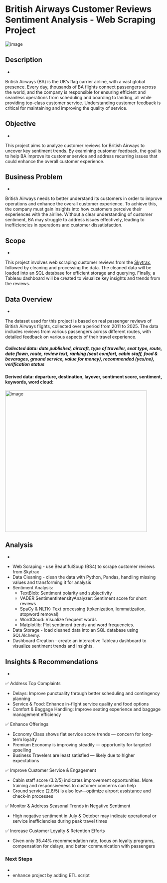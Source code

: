 # British Airways Customer Reviews Sentiment Analysis - Web Scraping Project

![image](https://github.com/user-attachments/assets/d0bf7d38-bf5a-4ec4-855f-cfc6c0463c46)

## Description
-
British Airways (BA) is the UK’s flag carrier airline, with a vast global presence. Every day, thousands of BA flights connect passengers across the world, and the company is responsible for ensuring efficient and seamless operations from scheduling and boarding to landing, all while providing top-class customer service. Understanding customer feedback is critical for maintaining and improving the quality of service.

## Objective
-
This project aims to analyze customer reviews for British Airways to uncover key sentiment trends. By examining customer feedback, the goal is to help BA improve its customer service and address recurring issues that could enhance the overall customer experience.

## Business Problem
-
British Airways needs to better understand its customers in order to improve operations and enhance the overall customer experience. To achieve this, the company must gain insights into how customers perceive their experiences with the airline. Without a clear understanding of customer sentiment, BA may struggle to address issues effectively, leading to inefficiencies in operations and customer dissatisfaction.

## Scope
-
This project involves web scraping customer reviews from the [Skytrax](https://www.airlinequality.com/airline-reviews/british-airways/page/1/), followed by cleaning and processing the data. The cleaned data will be loaded into an SQL database for efficient storage and querying. Finally, a Tableau dashboard will be created to visualize key insights and trends from the reviews.

## Data Overview
-
The dataset used for this project is based on real passenger reviews of British Airways flights, collected over a period from 2011 to 2025. The data includes reviews from various passengers across different routes, with detailed feedback on various aspects of their travel experience.

##### Collected data: date published, aircraft, type of traveller, seat type, route, date flown, route, review text, ranking (seat comfort, cabin staff, food & bevarages, ground service, value for money), recommended (yes/no), verification status

#### Derived data: departure, destination, layover, sentiment score, sentiment, keywords, word cloud:
<img width="454" alt="image" src="https://github.com/user-attachments/assets/54841a52-1d7d-42f4-88a0-caa1e9a1e27a" />

## Analysis
-
* Web Scraping - use BeautifulSoup (BS4) to scrape customer reviews from Skytrax
* Data Cleaning - clean the data with Python, Pandas, handling missing values and transforming it for analysis
* Sentiment Analysis:
  - TextBlob: Sentiment polarity and subjectivity
  - VADER SentimentIntensityAnalyzer: Sentiment score for short reviews
  - SpaCy & NLTK: Text processing (tokenization, lemmatization, stopword removal)
  - WordCloud: Visualize frequent words
  - Matplotlib: Plot sentiment trends and word frequencies.
* Data Storage - load cleaned data into an SQL database using SQLAlchemy.
* Dashboard Creation - create an interactive Tableau dashboard to visualize sentiment trends and insights.

## Insights & Recommendations
-
✅ Address Top Complaints
  - Delays: Improve punctuality through better scheduling and contingency planning
  - Service & Food: Enhance in-flight service quality and food options
  - Comfort & Baggage Handling: Improve seating experience and baggage management efficiency

✅ Enhance Offerings
  - Economy Class shows flat service score trends — concern for long-term loyalty
  - Premium Economy is improving steadily — opportunity for targeted upselling
  - Business Travelers are least satisfied — likely due to higher expectations

✅ Improve Customer Service & Engagement
  - Cabin staff score (3.2/5) indicates improvement opportunities. More training and responsiveness to customer concerns can help
- Ground service (2.8/5) is also low—optimize airport assistance and check-in processes

✅ Monitor & Address Seasonal Trends in Negative Sentiment
  - High negative sentiment in July & October may indicate operational or service inefficiencies during peak travel times

✅ Increase Customer Loyalty & Retention Efforts
  - Given only 35.44% recommendation rate, focus on loyalty programs, compensation for delays, and better communication with passengers

### Next Steps
-
- enhance project by adding ETL script
